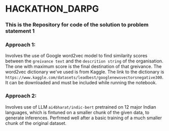 # HACKATHON_DARPG
### This is the Repository for code of the solution to problem statement 1
### Approach 1:
Involves the use of Google word2vec model to find similarity scores between the `greivance text` and the `descrition string` of the organisation. The one with maximum score is the final destination of that greivance. The word2vec dictionary we've used is from Kaggle. The link to the dictionary is `https://www.kaggle.com/datasets/leadbest/googlenewsvectorsnegative300`. It can be downloaded and must be included while running the notebook.

### Approach 2:
Involves use of LLM `ai4bharat/indic-bert` pretrained on 12 major Indian languages, which is fintuned on a smaller chunk of the given data, to generate inferences. Perfrmed well after a basic training of a much smaller chunk of the original dataset.
